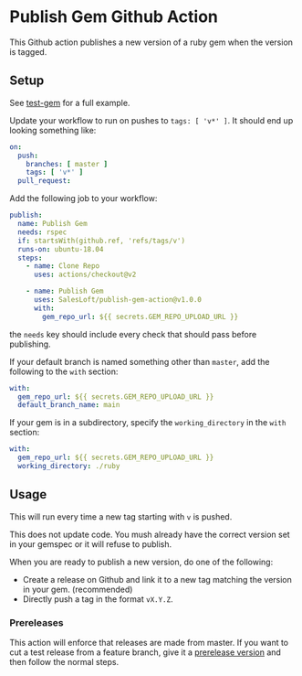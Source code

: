 # Publish Gem Github Action

This Github action publishes a new version of a ruby gem when the version is tagged.

## Setup

See [test-gem](https://github.com/SalesLoft/test-gem/blob/master/.github/workflows/salesloft.yml) for a full example.

Update your workflow to run on pushes to `tags: [ 'v*' ]`. It should end up looking something like:

```yaml
on:
  push:
    branches: [ master ]
    tags: [ 'v*' ]
  pull_request:
```

Add the following job to your workflow:

```yaml
publish:
  name: Publish Gem
  needs: rspec
  if: startsWith(github.ref, 'refs/tags/v')
  runs-on: ubuntu-18.04
  steps:
    - name: Clone Repo
      uses: actions/checkout@v2

    - name: Publish Gem
      uses: SalesLoft/publish-gem-action@v1.0.0
      with:
        gem_repo_url: ${{ secrets.GEM_REPO_UPLOAD_URL }}
```

the `needs` key should include every check that should pass before publishing.

If your default branch is named something other than `master`, add the following to the `with` section:

```yaml
with:
  gem_repo_url: ${{ secrets.GEM_REPO_UPLOAD_URL }}
  default_branch_name: main
```

If your gem is in a subdirectory, specify the `working_directory` in the `with` section:

```yaml
with:
  gem_repo_url: ${{ secrets.GEM_REPO_UPLOAD_URL }}
  working_directory: ./ruby
```

## Usage

This will run every time a new tag starting with `v` is pushed.

This does not update code. You mush already have the correct version set in your gemspec or it will refuse to publish.

When you are ready to publish a new version, do one of the following:

* Create a release on Github and link it to a new tag matching the version in your gem. (recommended)
* Directly push a tag in the format `vX.Y.Z`.

### Prereleases

This action will enforce that releases are made from master. If you want to cut a test release from a feature branch, give it a [prerelease version](https://guides.rubygems.org/patterns/#prerelease-gems) and then follow the normal steps.
